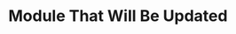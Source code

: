 <!--

module_type: standard
title: Module That Will Be Updated
version: 1.0.0
author: Me
standard_specific: true

-->

# Module That Will Be Updated